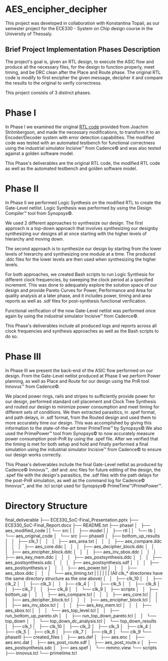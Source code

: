 # AES_encipher_decipher

This project was developed in collaboration with Konstantina Topali, as our semester project for the ECE330 - System on Chip design course in the University of Thessaly.

Brief Project Implementation Phases Description
------------------------------------------------
The project's goal is, given an RTL design, to execute the ASIC flow and produce all the necessary files, for the design to function properly, meet timing, and be DRC clean after the Place and Route phase. The original RTL code is modify to first encipher the given message, decipher it and compare the results to the original to verify correctness.

This project consists of 3 distinct phases.

# Phase I
In Phase I we examined the original [RTL code](https://github.com/secworks/aes) provided from Joachim Strömbergson, and made the necessary modifications, to transform it to an Encoder/Decoder system with error detection capabilities. The modified code was tested with an automated testbench for functional correctness using the industrial simulator Incisive™ from Cadence© and was also tested against a golden software model.

This Phase's deliverables are the original RTL code, the modified RTL code as well as the automated testbench and golden software model.

# Phase II
In Phase II we performed Logic Synthesis on the modified RTL to create the Gate-Level netlist. Logic Synthesis was performed by using the Design Compiler™ tool from Synopsys©.

We used 2 different approaches to synthesize our design. The first approach is a top-down approach that involves synthesizing our designby synthesizing our designs all at once starting with the higher levels of hierarchy and moving down.

The second approach is to synthesize our design by starting from the lower levels of hierarchy and synthesizing one module at a time. The produced .ddc files for the lower levels are then used when synthesizing the higher levels.

For both approaches, we created Bash scripts to run Logic Synthesis for different clock frequencies, by sweeping the clock period at a specified increment. This was done to adequately explore the solution space of our design and provide Pareto Curves for Power, Performance and Area for quality analysis at a later phase, and it includes power, timing and area reports as well as .sdf files for post-synthesis functional verification.

Functional verification of the now Gate-Level netlist was performed once again by using the industrial simulator Incisive™ from Cadence©.

This Phase's deliverables include all produced logs and reports across all clock frequencies and synthesis approaches as well as the Bash scripts to do so.

# Phase III
In Phase III we present the back-end of the ASIC flow performed on our design. From the Gate-Level netlist produced at Phase II we perform Power planning, as well as Place and Route for our design using the PnR tool Innovus™ from Cadence©.

We placed power rings, rails and stripes to sufficiently provide power for our design, performed standard cell placement and Clock Tree Synthesis and routed our design to minimize power consumption and meet timing for different sets of conditions. We then extracted parasitics, in .spef format, and path delays, in .sdf format, from the Routed design and used them to more accurately time our design. This was accomplished by giving this information to the state-of-the-art timer PrimeTime™ by Synopsys©.We also used the PrimePower™ tool from Synopsys© to now accurately measure power consumption post-PnR by using the .spef file. After we verified that the timing is met for both setup and hold and finally performed a final simulation using the industrial simulator Incisive™ from Cadence© to ensure our design works correctly.

This Phase's deliverables include the final Gate-Level netlist as produced by Cadence© Innovus™, .def and .enc files for future editing of the design, the .spef file with the design's parasitics, the .sdf files with the path delays for the post-PnR simulation, as well as the command log for Cadence© Innovus™, and the .tcl script used for Synopsys© PrimeTime™/PrimePower™.

# Directory Structure

final_deliverable
├── ECE330_SoC-Final_Presentation.pptx
├── ECE330_SoC-Final_Report.docx
├── README.txt
├── phaseI
│   ├── aes_modified_code
|   |   └── src
|   │       ├── model
|   │       ├── rtl
|   │       └── tb
│   └── aes_original_code
│       └── src
├── phaseII
│   ├── bottom_up_results
│   │   ├── clk_1
│   │   │   ├── aes_area.txt
│   │   │   ├── aes_compare.ddc
│   │   │   ├── aes_core.ddc
│   │   │   ├── aes_decipher_block.ddc
│   │   │   ├── aes_encipher_block.ddc
│   │   │   ├── aes_inv_sbox.ddc
│   │   │   ├── aes_key_mem.ddc
│   │   │   ├── aes_postsynthesis.ddc
│   │   │   ├── aes_postsynthesis.sdc
│   │   │   ├── aes_postsynthesis.sdf
│   │   │   ├── aes_postsynthesis.v
│   │   │   ├── aes_power.txt
│   │   │   ├── aes_sbox.ddc
│   │   │   └── aes_timing.txt
|   |   |
|   |   |         (All clk_* directories have the same directory structure as the one above)
│   │   ├── clk_10
│   │   ├── clk_2
│   │   ├── clk_3
│   │   ├── clk_4
│   │   ├── clk_5
│   │   ├── clk_6
│   │   ├── clk_7
│   │   ├── clk_8
│   │   └── clk_9
│   ├── scripts
│   │   ├── bottom_up
│   │   │   ├── aes_compare.tcl
│   │   │   ├── aes_core.tcl
│   │   │   ├── aes_decipher_block.tcl
│   │   │   ├── aes_encipher_block.tcl
│   │   │   ├── aes_inv_sbox.tcl
│   │   │   ├── aes_key_mem.tcl
│   │   │   ├── aes_sbox.tcl
│   │   │   └── aes_top_level.tcl
│   │   ├── run_bottom_up_pareto.sh
│   │   ├── run_top_down_pareto.tcl
│   │   └── top_down
│   │       └── top_down_dc_analysis.tcl
│   └── top_down_results
│       ├── clk_1
│       ├── clk_10
│       ├── clk_2
│       ├── clk_3
│       ├── clk_4
│       ├── clk_5
│       ├── clk_6
│       ├── clk_7
│       ├── clk_8
│       └── clk_9
└── phaseIII
    ├── created_files
    │   ├── aes.def
    │   ├── aes.enc
    │   ├── aes.enc.dat
    │   ├── aes_post_route.sdf
    │   ├── aes_post_route.v
    │   ├── aes_postsynthesis.sdc
    │   ├── aes.spef
    │   └── mmmc.view
    └── scripts
        ├── innovus.tcl
        └── primetime.tcl

